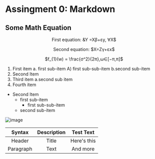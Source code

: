 # Assingment 0: Markdown
## Some Math Equation
<p align = "center">First equation: &Y =Xβ+εy, ∀X$
<p align = "center">Second equation: $X=Zγ+εx$
<p align = "center">$f_{1}(w) = \frac{σ^2}{2π},ω∈[−π,π]$ 

1.  First item a. first sub-item A) first sub-sub-item b.second sub-item
2.  Second Item
3.  Third item a.second sub item
4.  Fourth item

-  Second Item
    - first sub-item
       - first sub-sub-item
    - second sub-item

![image](https://www.google.com/imgres?imgurl=https%3A%2F%2Fst.depositphotos.com%2F2945617%2F4318%2Fv%2F450%2Fdepositphotos_43182077-stock-illustration-funny-cat-cartoon.jpg&imgrefurl=https%3A%2F%2Fdepositphotos.com%2F43182117%2Fstock-illustration-funny-cat-cartoon.html&tbnid=pIsXrVqfur5SBM&vet=12ahUKEwj5p-zL1Yf4AhUWyKACHVvCDNAQMygWegUIARCQAg..i&docid=TKB7NoC3H0GpYM&w=486&h=600&q=cat%20cartoon%20pictures&ved=2ahUKEwj5p-zL1Yf4AhUWyKACHVvCDNAQMygWegUIARCQAg)

|Syntax   |Description|Test Text  |
|:----:   |:---------:|:-------:  |
|Header   |Title      |Here's this|
|Paragraph|Text       |And more   |

